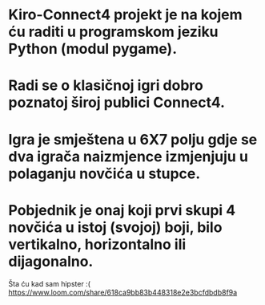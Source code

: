 # Kiro-Connect4 projekt je na kojem ću raditi u programskom jeziku Python (modul pygame).
# Radi se o klasičnoj igri dobro poznatoj široj publici Connect4.
# Igra je smještena u 6X7 polju gdje se dva igrača naizmjence izmjenjuju u polaganju novčića u stupce.
# Pobjednik je onaj koji prvi skupi 4 novčića u istoj (svojoj) boji, bilo vertikalno, horizontalno ili dijagonalno.
Šta ću kad sam hipster :( https://www.loom.com/share/618ca9bb83b448318e2e3bcfdbdb8f9a
